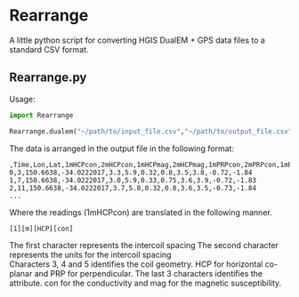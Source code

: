 # Rearrange
A little python script for converting HGIS DualEM + GPS data files to a standard CSV format.

##  Rearrange.py
Usage:

```python
import Rearrange

Rearrange.dualem("~/path/to/input_file.csv","~/path/to/output_file.csv")
``` 
The data is arranged in the output file in the following format:
```
,Time,Lon,Lat,1mHCPcon,2mHCPcon,1mHCPmag,2mHCPmag,1mPRPcon,2mPRPcon,1mPRPmag,2mPRPmag
0,3,150.6638,-34.0222017,3.3,5.9,0.32,0.8,3.5,3.8,-0.72,-1.84
1,7,150.6638,-34.0222017,3.0,5.9,0.33,0.75,3.6,3.9,-0.72,-1.83
2,11,150.6638,-34.0222017,3.7,5.8,0.32,0.8,3.6,3.5,-0.73,-1.84
...
```

Where the readings (1mHCPcon) are translated in the following manner.
```
[1][m][HCP][con]
```
The first character represents the intercoil spacing
The second character represents the units for the intercoil spacing  
Characters 3, 4 and 5 identifies the coil geometry. HCP for horizontal co-planar and PRP for perpendicular.
The last 3 characters identifies the attribute. con for the conductivity and mag for the magnetic susceptibility.
